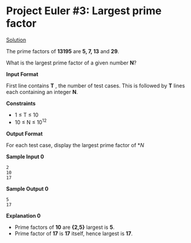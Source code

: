 # Project Euler #3: Largest prime factor
[Solution](https://github.com/zhaohanson1/project_euler_plus/blob/master/3%20-%20Largest%20prime%20factor/solution.md)

The prime factors of **13195** are **5, 7, 13** and **29**.

What is the largest prime factor of a given number **N**?

**Input Format**

First line contains **T** , the number of test cases. This is followed by **T** lines each containing an integer **N**.

**Constraints**
- 1 &le; T &le; 10
- 10 &le; N &le; 10<sup>12<sup>

**Output Format**

For each test case, display the largest prime factor of **N*

**Sample Input 0**
```
2
10
17
```

**Sample Output 0**
```
5
17
```

**Explanation 0**
- Prime factors of **10** are **{2,5}** largest is **5**.
- Prime factor of **17** is **17**  itself, hence largest is **17**.
